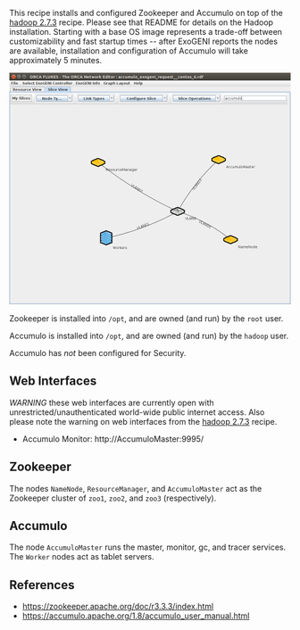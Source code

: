 This recipe installs and configured Zookeeper and Accumulo on top of the [hadoop 2.7.3](../hadoop/hadoop-2.7.3/) recipe.  Please see that README for details on the Hadoop installation. Starting with a base OS image represents a trade-off between customizability and fast startup times -- after ExoGENI reports the nodes are available, installation and configuration of Accumulo will take approximately 5 minutes.

![Accumulo ExoGENI Request Topology](accumulo_exogeni_request_topology.png)

Zookeeper is installed into `/opt`, and are owned (and run) by the `root` user.

Accumulo is installed into `/opt`, and are owned (and run) by the `hadoop` user.

Accumulo has _not_ been configured for Security.

## Web Interfaces
_WARNING_ these web interfaces are currently open with unrestricted/unauthenticated world-wide public internet access. Also please note the warning on web interfaces from the [hadoop 2.7.3](../hadoop/hadoop-2.7.3/) recipe.
* Accumulo Monitor: http://AccumuloMaster:9995/

## Zookeeper
The nodes `NameNode`, `ResourceManager`, and `AccumuloMaster` act as the Zookeeper cluster of `zoo1`, `zoo2`, and `zoo3` (respectively).

## Accumulo
The node `AccumuloMaster` runs the master, monitor, gc, and tracer services.  The `Worker` nodes act as tablet servers.

## References
* https://zookeeper.apache.org/doc/r3.3.3/index.html
* https://accumulo.apache.org/1.8/accumulo_user_manual.html

